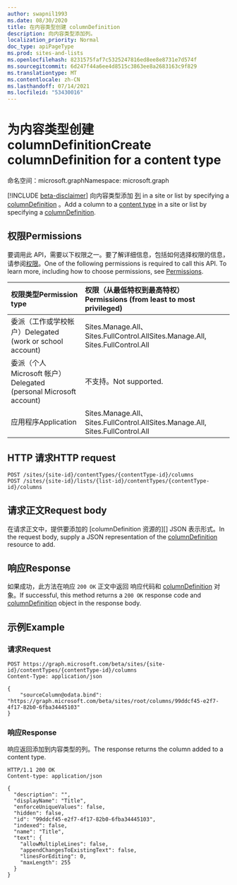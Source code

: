 ```yaml
---
author: swapnil1993
ms.date: 08/30/2020
title: 在内容类型创建 columnDefinition
description: 向内容类型添加列。
localization_priority: Normal
doc_type: apiPageType
ms.prod: sites-and-lists
ms.openlocfilehash: 8231575faf7c5325247816ed8ee8e8731e7d574f
ms.sourcegitcommit: 6d247f44a6ee4d8515c3863ee8a2683163c9f829
ms.translationtype: MT
ms.contentlocale: zh-CN
ms.lasthandoff: 07/14/2021
ms.locfileid: "53430016"
---
```

# <a name="create-columndefinition-for-a-content-type"></a><span data-ttu-id="c0106-103">为内容类型创建 columnDefinition</span><span class="sxs-lookup"><span data-stu-id="c0106-103">Create columnDefinition for a content type</span></span>
<span data-ttu-id="c0106-104">命名空间：microsoft.graph</span><span class="sxs-lookup"><span data-stu-id="c0106-104">Namespace: microsoft.graph</span></span>

[!INCLUDE [beta-disclaimer](../../includes/beta-disclaimer.md)]
<span data-ttu-id="c0106-105">向内容类型添加 [列][contentType] in a site or list by specifying a [columnDefinition][columnDefinition] 。</span><span class="sxs-lookup"><span data-stu-id="c0106-105">Add a column to a [content type][contentType] in a site or list by specifying a [columnDefinition][columnDefinition].</span></span>

## <a name="permissions"></a><span data-ttu-id="c0106-106">权限</span><span class="sxs-lookup"><span data-stu-id="c0106-106">Permissions</span></span>

<span data-ttu-id="c0106-p101">要调用此 API，需要以下权限之一。要了解详细信息，包括如何选择权限的信息，请参阅[权限](/graph/concepts/permissions_reference.md)。</span><span class="sxs-lookup"><span data-stu-id="c0106-p101">One of the following permissions is required to call this API. To learn more, including how to choose permissions, see [Permissions](/graph/concepts/permissions_reference.md).</span></span>

  

|<span data-ttu-id="c0106-109">权限类型</span><span class="sxs-lookup"><span data-stu-id="c0106-109">Permission type</span></span> | <span data-ttu-id="c0106-110">权限（从最低特权到最高特权）</span><span class="sxs-lookup"><span data-stu-id="c0106-110">Permissions (from least to most privileged)</span></span> |
|:--------------------|:---------------------------------------------------------|
|<span data-ttu-id="c0106-111">委派（工作或学校帐户）</span><span class="sxs-lookup"><span data-stu-id="c0106-111">Delegated (work or school account)</span></span> | <span data-ttu-id="c0106-112">Sites.Manage.All、Sites.FullControl.All</span><span class="sxs-lookup"><span data-stu-id="c0106-112">Sites.Manage.All, Sites.FullControl.All</span></span> |
|<span data-ttu-id="c0106-113">委派（个人 Microsoft 帐户）</span><span class="sxs-lookup"><span data-stu-id="c0106-113">Delegated (personal Microsoft account)</span></span> | <span data-ttu-id="c0106-114">不支持。</span><span class="sxs-lookup"><span data-stu-id="c0106-114">Not supported.</span></span> |
|<span data-ttu-id="c0106-115">应用程序</span><span class="sxs-lookup"><span data-stu-id="c0106-115">Application</span></span> | <span data-ttu-id="c0106-116">Sites.Manage.All、Sites.FullControl.All</span><span class="sxs-lookup"><span data-stu-id="c0106-116">Sites.Manage.All, Sites.FullControl.All</span></span> |

  

## <a name="http-request"></a><span data-ttu-id="c0106-117">HTTP 请求</span><span class="sxs-lookup"><span data-stu-id="c0106-117">HTTP request</span></span>

<!-- { "blockType": "ignored" } -->
```http
POST /sites/{site-id}/contentTypes/{contentType-id}/columns
POST /sites/{site-id}/lists/{list-id}/contentTypes/{contentType-id}/columns
```

## <a name="request-body"></a><span data-ttu-id="c0106-118">请求正文</span><span class="sxs-lookup"><span data-stu-id="c0106-118">Request body</span></span>

<span data-ttu-id="c0106-119">在请求正文中，提供要添加的 [columnDefinition 资源的][] JSON 表示形式。</span><span class="sxs-lookup"><span data-stu-id="c0106-119">In the request body, supply a JSON representation of the [columnDefinition][] resource to add.</span></span>  

## <a name="response"></a><span data-ttu-id="c0106-120">响应</span><span class="sxs-lookup"><span data-stu-id="c0106-120">Response</span></span>

<span data-ttu-id="c0106-121">如果成功，此方法在响应 `200 OK` 正文中返回 响应代码和 [columnDefinition][] 对象。</span><span class="sxs-lookup"><span data-stu-id="c0106-121">If successful, this method returns a `200 OK` response code and [columnDefinition][] object in the response body.</span></span>

## <a name="example"></a><span data-ttu-id="c0106-122">示例</span><span class="sxs-lookup"><span data-stu-id="c0106-122">Example</span></span>

### <a name="request"></a><span data-ttu-id="c0106-123">请求</span><span class="sxs-lookup"><span data-stu-id="c0106-123">Request</span></span>
<!-- { "blockType": "request" } -->
```http
POST https://graph.microsoft.com/beta/sites/{site-id}/contentTypes/{contentType-id}/columns
Content-Type: application/json

{
    "sourceColumn@odata.bind": "https://graph.microsoft.com/beta/sites/root/columns/99ddcf45-e2f7-4f17-82b0-6fba34445103"
}
```

### <a name="response"></a><span data-ttu-id="c0106-124">响应</span><span class="sxs-lookup"><span data-stu-id="c0106-124">Response</span></span>

<span data-ttu-id="c0106-125">响应返回添加到内容类型的列。</span><span class="sxs-lookup"><span data-stu-id="c0106-125">The response returns the column added to a content type.</span></span>

<!-- { "blockType": "response", "@type": "microsoft.graph.columnDefinition", "truncated": true} -->

  

```http
HTTP/1.1 200 OK
Content-type: application/json

{
  "description": "",
  "displayName": "Title",
  "enforceUniqueValues": false,
  "hidden": false,
  "id": "99ddcf45-e2f7-4f17-82b0-6fba34445103",
  "indexed": false,
  "name": "Title",
  "text": {
    "allowMultipleLines": false,
    "appendChangesToExistingText": false,
    "linesForEditing": 0,
    "maxLength": 255
  }
}

```

  

[columnDefinition]: ../resources/columnDefinition.md
[contentType]: ../resources/contentType.md
  

